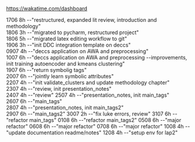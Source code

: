 https://wakatime.com/dashboard

1706 8h --"restructured, expanded lit review, introduction and methodology"  
1806 3h --"migrated to pycharm, restructured project"  
1806 5h --"migrated latex editing workflow to git"  
1906 3h --"init DDC integration template on deccs"  
0907 4h --"deccs application on AWA and preprocessing"  
1007 6h --"deccs application on AWA and preprocessing --improvements, init training autoencoder and kmeans clustering"  
1907 6h --"return symbolig tags"  
2007 6h --"jointly learn symbolic attributes"  
2207 4h --"init validate_clusters and update methodology chapter"  
2307 4h --"review, init presentation_notes"  
2407 4h --"review"
2507 4h --"presentation_notes, init main_tags"  
2607 6h --"main_tags"  
2807 4h --"presentation_notes, init main_tags2"  
2907 6h --"main_tags2"
3007 2h --"fix luke errors, review"
3107 6h --"refactor main_tags"
0108 6h --"refactor main_tags2"
0508 6h --"major refactor"
0608 6h --"major refactor"
0708 6h --"major refactor"
1008 4h --"update documentation readme/notes"
1208 4h --"setup env for lap2"
